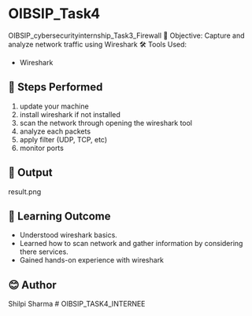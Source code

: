 # OIBSIP_Task4
OIBSIP_cybersecurityinternship_Task3_Firewall
🔐 Objective:
Capture and analyze network traffic using Wireshark
🛠 Tools Used:
- Wireshark

## 🔎 Steps Performed
1. update your machine
2. install wireshark if not installed
3. scan the network through opening the wireshark tool
4. analyze each packets
5. apply filter (UDP, TCP, etc)
6. monitor ports 

## 📸 Output
result.png

## 📘 Learning Outcome
- Understood wireshark basics.
- Learned how to scan network and gather information by considering there services.
- Gained hands-on experience with wireshark

## 😊 Author
Shilpi Sharma # OIBSIP_TASK4_INTERNEE
